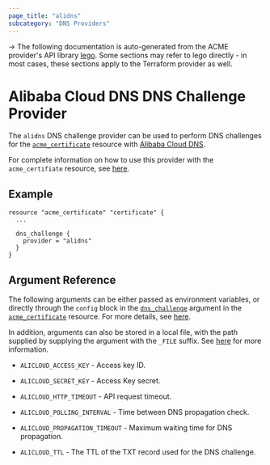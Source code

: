 ```yaml
---
page_title: "alidns"
subcategory: "DNS Providers"
---
```


-> The following documentation is auto-generated from the ACME
provider's API library [lego](https://go-acme.github.io/lego/).  Some
sections may refer to lego directly - in most cases, these sections
apply to the Terraform provider as well.

# Alibaba Cloud DNS DNS Challenge Provider

The `alidns` DNS challenge provider can be used to perform DNS challenges for
the [`acme_certificate`][resource-acme-certificate] resource with
[Alibaba Cloud DNS](https://www.alibabacloud.com/product/dns).

[resource-acme-certificate]: ../resources/certificate.md

For complete information on how to use this provider with the `acme_certifiate`
resource, see [here][resource-acme-certificate-dns-challenges].

[resource-acme-certificate-dns-challenges]: ./certificate.md#using-dns-challenges

## Example

```hcl
resource "acme_certificate" "certificate" {
  ...

  dns_challenge {
    provider = "alidns"
  }
}
```
## Argument Reference

The following arguments can be either passed as environment variables, or
directly through the `config` block in the
[`dns_challenge`][resource-acme-certificate-dns-challenge-arg] argument in the
[`acme_certificate`][resource-acme-certificate] resource. For more details, see
[here][resource-acme-certificate-dns-challenges].

[resource-acme-certificate-dns-challenge-arg]: ./certificate.md#dns_challenge

In addition, arguments can also be stored in a local file, with the path
supplied by supplying the argument with the `_FILE` suffix. See
[here][acme-certificate-file-arg-example] for more information.

[acme-certificate-file-arg-example]: ./certificate.md#using-variable-files-for-provider-arguments

* `ALICLOUD_ACCESS_KEY` - Access key ID.
* `ALICLOUD_SECRET_KEY` - Access Key secret.

* `ALICLOUD_HTTP_TIMEOUT` - API request timeout.
* `ALICLOUD_POLLING_INTERVAL` - Time between DNS propagation check.
* `ALICLOUD_PROPAGATION_TIMEOUT` - Maximum waiting time for DNS propagation.
* `ALICLOUD_TTL` - The TTL of the TXT record used for the DNS challenge.


